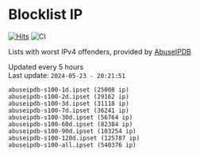 # Blocklist IP

[![Hits](https://hits.seeyoufarm.com/api/count/incr/badge.svg?url=https%3A%2F%2Fgithub.com%2Fborestad%2Fblocklist-ip%2F&count_bg=%2379C83D&title_bg=%23555555&icon=&icon_color=%23E7E7E7&title=hits&edge_flat=false)](https://hits.seeyoufarm.com)  ![CI](https://img.shields.io/github/workflow/status/borestad/blocklist-ip/CI?style=flat-square)

Lists with worst IPv4 offenders, provided by [AbuseIPDB](https://www.abuseipdb.com/)

<!-- FOOTER-PLACEHOLDER -->
Updated every 5 hours<br>
Last update: `2024-05-23 - 20:21:51`
```
abuseipdb-s100-1d.ipset (25008 ip)
abuseipdb-s100-2d.ipset (29162 ip)
abuseipdb-s100-3d.ipset (31118 ip)
abuseipdb-s100-7d.ipset (36241 ip)
abuseipdb-s100-30d.ipset (56764 ip)
abuseipdb-s100-60d.ipset (82384 ip)
abuseipdb-s100-90d.ipset (103254 ip)
abuseipdb-s100-120d.ipset (125787 ip)
abuseipdb-s100-all.ipset (540376 ip)
```

